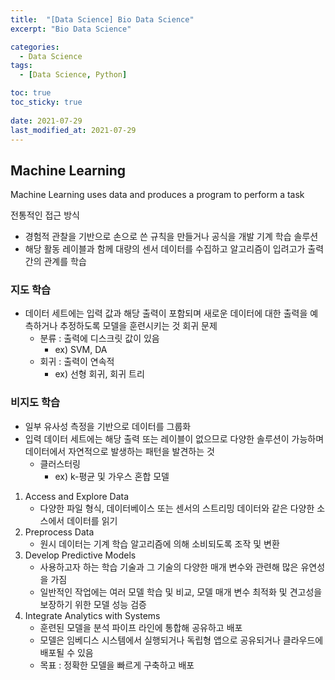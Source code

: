 ```yaml
---
title:  "[Data Science] Bio Data Science"
excerpt: "Bio Data Science"

categories:
  - Data Science
tags:
  - [Data Science, Python]

toc: true
toc_sticky: true
 
date: 2021-07-29
last_modified_at: 2021-07-29
---
```

## Machine Learning
Machine Learning uses data and produces a program to perform a task

전통적인 접근 방식
- 경험적 관찰을 기반으로 손으로 쓴 규칙을 만들거나 공식을 개발
기계 학습 솔루션
- 해당 활동 레이블과 함께 대량의 센서 데이터를 수집하고 알고리즘이 입려고가 출력 간의 관계를 학습

### 지도 학습
- 데이터 세트에는 입력 값과 해당 출력이 포함되며 새로운 데이터에 대한 출력을 예측하거나 추정하도록 모델을 훈련시키는 것
    회귀 문제
    - 분류 : 출력에 디스크릿 값이 있음
        - ex) SVM, DA
    - 회귀 : 출력이 연속적
        - ex) 선형 회귀, 회귀 트리
### 비지도 학습
- 일부 유사성 측정을 기반으로 데이터를 그룹화
- 입력 데이터 세트에는 해당 출력 또는 레이블이 없으므로 다양한 솔루션이 가능하며 데이터에서 자연적으로 발생하는 패턴을 발견하는 것
    - 클러스터링
        - ex) k-평균 및 가우스 혼합 모델


1. Access and Explore Data
    - 다양한 파일 형식, 데이터베이스 또는 센서의 스트리밍 데이터와 같은 다양한 소스에서 데이터를 읽기
2. Preprocess Data
    - 원시 데이터는 기계 학습 알고리즘에 의해 소비되도록 조작 및 변환
3. Develop Predictive Models
    - 사용하고자 하는 학습 기술과 그 기술의 다양한 매개 변수와 관련해 많은 유연성을 가짐
    - 일반적인 작업에는 여러 모델 학습 및 비교, 모델 매개 변수 최적화 및 견고성을 보장하기 위한 모델 성능 검증
4. Integrate Analytics with Systems
    - 훈련된 모델을 분석 파이프 라인에 통합해 공유하고 배포
    - 모델은 임베디스 시스템에서 실행되거나 독립형 앱으로 공유되거나 클라우드에 배포될 수 있음
    - 목표 : 정확한 모델을 빠르게 구축하고 배포




```python

```

```python

```

```python

```

```python

```

```python

```

```python

```

```python

```

```python

```

```python

```

```python

```

```python

```

```python

```

```python

```

```python

```

```python

```

```python

```

```python

```
